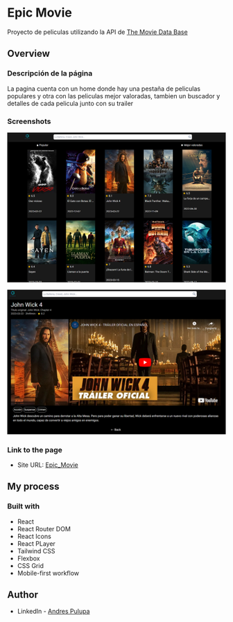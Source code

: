 # Epic Movie

Proyecto de peliculas utilizando la API de [The Movie Data Base](https://www.themoviedb.org/)

## Overview

### Descripción de la página

La pagina cuenta con un home donde hay una pestaña de peliculas populares y otra con las peliculas mejor valoradas, tambien un buscador y detalles de cada pelicula junto con su trailer


### Screenshots

![Home](./photos/home.png)

![Details](./photos/details.png)

### Link to the page

- Site URL: [Epic_Movie](https://epic-movie.vercel.app/)

## My process

### Built with

- React
- React Router DOM
- React Icons
- React PLayer
- Tailwind CSS
- Flexbox
- CSS Grid
- Mobile-first workflow

## Author

- LinkedIn - [Andres Pulupa](https://www.linkedin.com/in/andres-pulupa/)